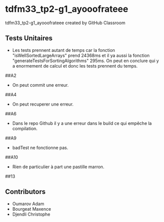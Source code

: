 # tdfm33_tp2-g1_ayooofrateee
tdfm33_tp2-g1_ayooofrateee created by GitHub Classroom

## Tests Unitaires


- Les tests prennent autant de temps car la fonction "isWellSortedLargeArrays" prend 24368ms et il ya aussi la fonction "generateTestsForSortingAlgorithms" 295ms.
On peut en conclure qui y a enormement de calcul et donc les tests prennent du temps.

##A2
- On peut commit une erreur.

##A4
- On peut recuperer une erreur.

##A6

- Dans le repo Github il y a une erreur dans le build ce qui empêche la compilation.

##A9

- badTest ne fonctionne pas.

##A10

- Rien de particulier à part une pastille marron.

##13

## Contributors
- Oumarov Adam
- Bourgeat Maxence
- Djendli Christophe


